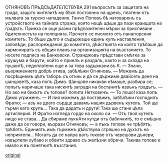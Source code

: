 ﻿ОГНЯНОВЪ ПРѢДСѢДАТЕЛСТВУВА
291
въпросътъ за защитата на града, защото жителитѣ му бѣхя постоянно на щрекъ, платени отъ мълвата за турско нападение. Ганчо Поповъ бѣ натоваренъ съ устройството на тайната стража, която нощѣ щѣше да пази краищата на градътъ. Приеха се още разни прѣдпазителни мѣрки за приспиване . бдителностьта на полпцията. Прочете се писмото отъ панагюрския комитетъ. То бѣше дълго и съдържаше единъ купъ наставления, заповѣди, распореждания до комитета, дѣйствията на който трѣбаше да хармониратъ съ общия планъ на организацията на възстанието. То носете подписа на Банковски. Странджовъ прѣдстави смѣтка за крушума и барути, който е приелъ и раздалъ, както и за склада на пушкитѣ, недоплатени още и за това задържани въ К.
— Значи, въорѫжението добрѣ отива, забѣлѣжи Огняновъ.
— Можемъ да посрѣщнемъ цѣлъ таборъ съ огънь и да се държиме двайсеть деня на шанцоветѣ, каза попъ Димо.
Шанцове никакви нѣмаше, разбира се; попътъ наричаше така нискитѣ загради на бостанитѣ извънъ градътъ.
— Но ако ни бикътъ съ топове? попита Нетковичъ. — То лошо! каза попъ Димо угриженъ.
— И пия можемъ да поставимъ, забѣлѣжи господипъ Фратю; — азъ на драго сърдце давамъ нашия дървенъ кутелъ. Той ще гърми като крупъ... Така да дадатъ и други! Така ще стане цѣла артиллерия. И Фратю изгледа гордо на около си.
— Отъ твоя кутелъ нищо не става... Да сбираме пукнАти кутди отъ бабичкитѣ, то е смѣшно даже да се говори, възрази Огняновъ; — а пъкъ топове че трѣбятъ, трѣбятъ. Единиятъ имъ гърмежъ дѣйствува стряшно на духътъ на неприятеля... Могатъ да се напра ватъ токове отъ черешови дънери, извъртепи хубаво и обвити здраво съ желѣзни обречи. Такива топове е имало и въ понятнитѣ възстания.

[original](images/328.jpg)